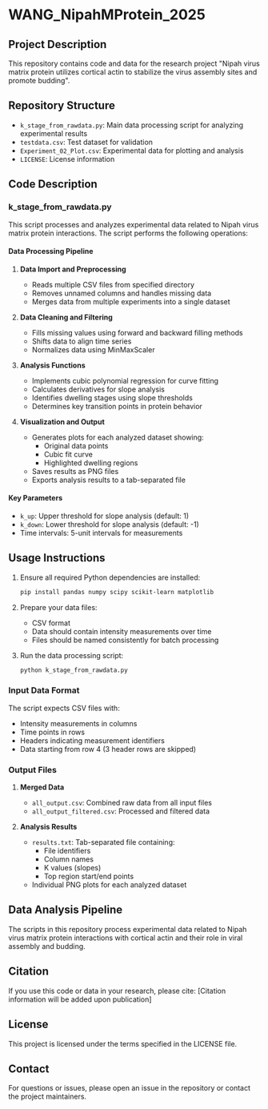 # WANG_NipahMProtein_2025

## Project Description
This repository contains code and data for the research project "Nipah virus matrix protein utilizes cortical actin to stabilize the virus assembly sites and promote budding".

## Repository Structure
- `k_stage_from_rawdata.py`: Main data processing script for analyzing experimental results
- `testdata.csv`: Test dataset for validation
- `Experiment_02_Plot.csv`: Experimental data for plotting and analysis
- `LICENSE`: License information

## Code Description
### k_stage_from_rawdata.py
This script processes and analyzes experimental data related to Nipah virus matrix protein interactions. The script performs the following operations:

#### Data Processing Pipeline
1. **Data Import and Preprocessing**
   - Reads multiple CSV files from specified directory
   - Removes unnamed columns and handles missing data
   - Merges data from multiple experiments into a single dataset

2. **Data Cleaning and Filtering**
   - Fills missing values using forward and backward filling methods
   - Shifts data to align time series
   - Normalizes data using MinMaxScaler

3. **Analysis Functions**
   - Implements cubic polynomial regression for curve fitting
   - Calculates derivatives for slope analysis
   - Identifies dwelling stages using slope thresholds
   - Determines key transition points in protein behavior

4. **Visualization and Output**
   - Generates plots for each analyzed dataset showing:
     * Original data points
     * Cubic fit curve
     * Highlighted dwelling regions
   - Saves results as PNG files
   - Exports analysis results to a tab-separated file

#### Key Parameters
- `k_up`: Upper threshold for slope analysis (default: 1)
- `k_down`: Lower threshold for slope analysis (default: -1)
- Time intervals: 5-unit intervals for measurements

## Usage Instructions
1. Ensure all required Python dependencies are installed:
   ```bash
   pip install pandas numpy scipy scikit-learn matplotlib
   ```

2. Prepare your data files:
   - CSV format
   - Data should contain intensity measurements over time
   - Files should be named consistently for batch processing

3. Run the data processing script:
   ```bash
   python k_stage_from_rawdata.py
   ```

### Input Data Format
The script expects CSV files with:
- Intensity measurements in columns
- Time points in rows
- Headers indicating measurement identifiers
- Data starting from row 4 (3 header rows are skipped)

### Output Files
1. **Merged Data**
   - `all_output.csv`: Combined raw data from all input files
   - `all_output_filtered.csv`: Processed and filtered data

2. **Analysis Results**
   - `results.txt`: Tab-separated file containing:
     * File identifiers
     * Column names
     * K values (slopes)
     * Top region start/end points
   - Individual PNG plots for each analyzed dataset

## Data Analysis Pipeline
The scripts in this repository process experimental data related to Nipah virus matrix protein interactions with cortical actin and their role in viral assembly and budding.

## Citation
If you use this code or data in your research, please cite:
[Citation information will be added upon publication]

## License
This project is licensed under the terms specified in the LICENSE file.

## Contact
For questions or issues, please open an issue in the repository or contact the project maintainers.
